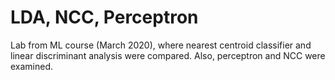 # LDA, NCC, Perceptron
Lab from ML course (March 2020), where nearest centroid classifier and linear discriminant analysis were compared. Also, perceptron and NCC were examined.
